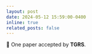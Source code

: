 ```yaml
---
layout: post
date: 2024-05-12 15:59:00-0400
inline: true
related_posts: false
---
```


🎉 One paper accepted by <b>TGRS</b>.
